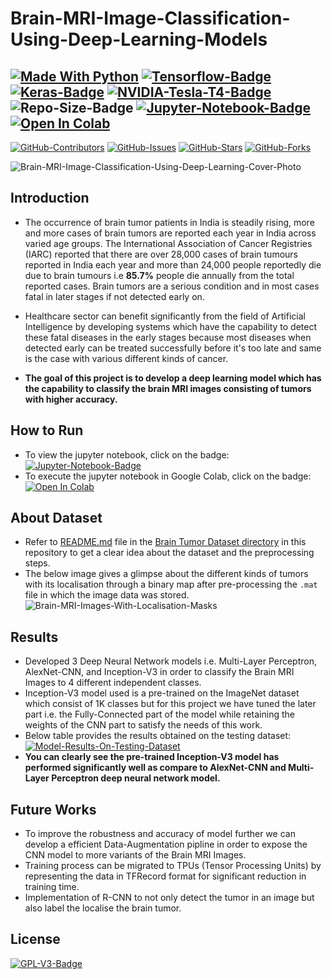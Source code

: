 # Brain-MRI-Image-Classification-Using-Deep-Learning-Models  
[![Made With Python](https://img.shields.io/badge/Python-FFD43B?style=for-the-badge&logo=python&logoColor=black)](https://www.python.org/) [![Tensorflow-Badge](https://img.shields.io/badge/TensorFlow-FF6F00?style=for-the-badge&logo=TensorFlow&logoColor=white)](https://www.tensorflow.org/) [![Keras-Badge](https://img.shields.io/badge/Keras-D00000?style=for-the-badge&logo=Keras&logoColor=white)](https://keras.io/) [![NVIDIA-Tesla-T4-Badge](https://img.shields.io/badge/NVIDIA-TeslaT4-76B900?style=for-the-badge&logo=nvidia&logoColor=white)](https://colab.research.google.com/github/d2l-ai/d2l-tvm-colab/blob/master/chapter_gpu_schedules/arch.ipynb) ![Repo-Size-Badge](https://img.shields.io/github/repo-size/strikersps/Brain-MRI-Image-Classification-Using-Deep-Learning?color=%23ff0000&style=for-the-badge) [![Jupyter-Notebook-Badge](https://img.shields.io/badge/Jupyter-F37626.svg?&style=for-the-badge&logo=Jupyter&logoColor=white)](https://nbviewer.jupyter.org/github/strikersps/Brain-MRI-Image-Classification-Using-Deep-Learning/blob/main/Brain-Tumor-MRI-Image-Classification.ipynb) [![Open In Colab](https://colab.research.google.com/assets/colab-badge.svg)](https://colab.research.google.com/drive/1Nm8JLCptOMqFHRtnXZeux_qoW9wtAgD_?usp=sharing)
------------------------------------------------------------------------------------------------------------------------------------------------------------------
[![GitHub-Contributors](https://img.shields.io/github/contributors/strikersps/Brain-MRI-Image-Classification-Using-Deep-Learning.svg)](https://github.com/strikersps/Brain-MRI-Image-Classification-Using-Deep-Learning/graphs/contributors) [![GitHub-Issues](https://img.shields.io/github/issues/strikersps/Brain-MRI-Image-Classification-Using-Deep-Learning?style=flat-square)](https://github.com/strikersps/Brain-MRI-Image-Classification-Using-Deep-Learning/issues) [![GitHub-Stars](https://img.shields.io/github/stars/strikersps/Brain-MRI-Image-Classification-Using-Deep-Learning?style=flat-square)](https://github.com/strikersps/Brain-MRI-Image-Classification-Using-Deep-Learning/stargazers) [![GitHub-Forks](https://img.shields.io/github/forks/strikersps/Brain-MRI-Image-Classification-Using-Deep-Learning?style=flat-square)](https://github.com/strikersps/Brain-MRI-Image-Classification-Using-Deep-Learning/network/members)  

![Brain-MRI-Image-Classification-Using-Deep-Learning-Cover-Photo](https://github.com/strikersps/Brain-MRI-Image-Classification-Using-Deep-Learning/blob/main/Project-Cover-Photo.jpg)  

## Introduction  
- The occurrence of brain tumor patients in India is steadily rising, more and more cases of brain tumors are reported each year in India across varied age groups. The International Association of Cancer Registries (IARC) reported that there are over 28,000 cases of brain tumours reported in India each year and more than 24,000 people reportedly die due to brain tumours i.e **85.7%** people die annually from the total reported cases. Brain tumors are a serious condition and in most cases fatal in later stages if not detected early on.

- Healthcare sector can benefit significantly from the field of Artificial Intelligence by developing systems which have the capability to detect these fatal diseases in the early stages because most diseases when detected early can be treated successfully before it's too late and same is the case with various different kinds of cancer.

- **The goal of this project is to develop a deep learning model which has the capability to classify the brain MRI images consisting of tumors with higher accuracy.**

## How to Run  
- To view the jupyter notebook, click on the badge: [![Jupyter-Notebook-Badge](https://img.shields.io/badge/Jupyter-F37626.svg?&style=for-the-badge&logo=Jupyter&logoColor=white)](https://nbviewer.jupyter.org/github/strikersps/Brain-MRI-Image-Classification-Using-Deep-Learning/blob/main/Brain-Tumor-MRI-Image-Classification.ipynb)  
- To execute the jupyter notebook in Google Colab, click on the badge: [![Open In Colab](https://colab.research.google.com/assets/colab-badge.svg)](https://colab.research.google.com/drive/1Nm8JLCptOMqFHRtnXZeux_qoW9wtAgD_?usp=sharing)  

## About Dataset  
- Refer to [README.md](https://github.com/strikersps/Brain-MRI-Image-Classification-Using-Deep-Learning/blob/main/Brain-Tumor-Dataset/README.md) file in the [Brain Tumor Dataset directory](https://github.com/strikersps/Brain-MRI-Image-Classification-Using-Deep-Learning/tree/main/Brain-Tumor-Dataset) in this repository to get a clear idea about the dataset and the preprocessing steps.  
- The below image gives a glimpse about the different kinds of tumors with its localisation through a binary map after pre-processing the `.mat` file in which the image data was stored.  
![Brain-MRI-Images-With-Localisation-Masks](https://github.com/strikersps/Brain-MRI-Image-Classification-Using-Deep-Learning/blob/main/Brain-Tumor-MRI-With-Localisation-Masks.png)    

## Results  
- Developed 3 Deep Neural Network models i.e. Multi-Layer Perceptron, AlexNet-CNN, and Inception-V3 in order to classify the Brain MRI Images to 4 different independent classes.  
- Inception-V3 model used is a pre-trained on the ImageNet dataset which consist of 1K classes but for this project we have tuned the later part i.e. the Fully-Connected part of the model while retaining the weights of the CNN part to satisfy the needs of this work. 
- Below table provides the results obtained on the testing dataset:  
[![Model-Results-On-Testing-Dataset](https://github.com/strikersps/Brain-MRI-Image-Classification-Using-Deep-Learning/blob/main/Model-Results-On-Testing-Dataset.png)](https://colab.research.google.com/drive/1Nm8JLCptOMqFHRtnXZeux_qoW9wtAgD_#scrollTo=IGMxX9bNuOoy&line=2&uniqifier=1)
- **You can clearly see the pre-trained Inception-V3 model has performed significantly well as compare to AlexNet-CNN and Multi-Layer Perceptron deep neural network model.**  

## Future Works  
- To improve the robustness and accuracy of model further we can develop a efficient Data-Augmentation pipline in order to expose the CNN model to more variants of the Brain MRI Images.  
- Training process can be migrated to TPUs (Tensor Processing Units) by representing the data in TFRecord format for significant reduction in training time.  
- Implementation of R-CNN to not only detect the tumor in an image but also label the localise the brain tumor.

## License  
[![GPL-V3-Badge](https://img.shields.io/github/license/strikersps/Brain-MRI-Image-Classification-Using-Deep-Learning?color=red&style=for-the-badge)](https://www.gnu.org/licenses/gpl-3.0.en.html)  

